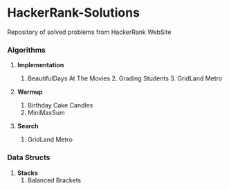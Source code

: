 # HackerRank-Solutions
Repository of solved problems from HackerRank WebSite

### Algorithms ###
1. **Implementation**
	1. BeautifulDays At The Movies
    	2. Grading Students
    	3. GridLand Metro
    
2. **Warmup**
	1. Birthday Cake Candles
	2. MiniMaxSum
	
3. **Search**
	1. GridLand Metro
	

### Data Structs ###
1. **Stacks**
    1. Balanced Brackets

